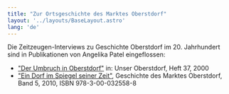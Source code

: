 ```yaml
---
title: "Zur Ortsgeschichte des Marktes Oberstdorf"
layout: '../layouts/BaseLayout.astro'
lang: 'de'
---
```


Die Zeitzeugen-Interviews zu Geschichte Oberstdorf im 20. Jahrhundert sind in Publikationen von Angelika Patel eingeflossen:

- ["Der Umbruch in Oberstdorf"](https://www.verschoenerungsverein-oberstdorf.de/unser-oberstdorf/heft-37/der-umsturz-oberstdorf.html) in: Unser Oberstdorf, Heft 37, 2000
- ["Ein Dorf im Spiegel seiner Zeit"](https://www.markt-oberstdorf.de/rathaus/verwaltung/zentrale-verwaltungsaufgaben/ein-dorf-spiegel-seiner-zeit.html), Geschichte des Marktes Oberstdorf, Band 5, 2010, ISBN 978-3-00-032558-8
